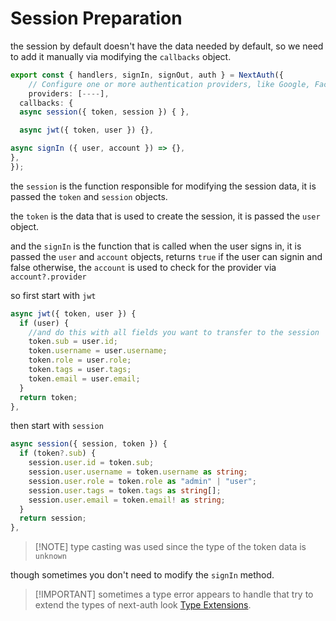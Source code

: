 <!-- @format -->

# Session Preparation

the session by default doesn't have the data needed by default, so we need to add it manually via modifying the `callbacks` object.

```typescript
export const { handlers, signIn, signOut, auth } = NextAuth({
	// Configure one or more authentication providers, like Google, Facebook, GitHub, etc. or set the credentials
	providers: [----],
  callbacks: {
  async session({ token, session }) { },

  async jwt({ token, user }) {},

async signIn ({ user, account }) => {},
},
});
```

the `session` is the function responsible for modifying the session data, it is passed the `token` and `session` objects.

the `token` is the data that is used to create the session, it is passed the `user` object.

and the `signIn` is the function that is called when the user signs in, it is passed the `user` and `account` objects, returns `true` if the user can signin and false otherwise, the `account` is used to check for the provider via `account?.provider`

so first start with `jwt`

```typescript
async jwt({ token, user }) {
  if (user) {
    //and do this with all fields you want to transfer to the session
    token.sub = user.id;
    token.username = user.username;
    token.role = user.role;
    token.tags = user.tags;
    token.email = user.email;
  }
  return token;
},
```

then start with `session`

```typescript
async session({ session, token }) {
  if (token?.sub) {
    session.user.id = token.sub;
    session.user.username = token.username as string;
    session.user.role = token.role as "admin" | "user";
    session.user.tags = token.tags as string[];
    session.user.email = token.email! as string;
  }
  return session;
},
```

> [!NOTE] type casting was used since the type of the token data is `unknown`

though sometimes you don't need to modify the `signIn` method.

> [!IMPORTANT] sometimes a type error appears to handle that try to extend the types of next-auth look [Type Extensions](Extending%20Types.md).
